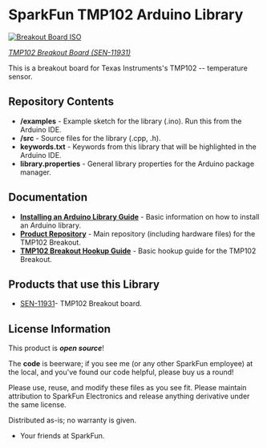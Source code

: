 SparkFun TMP102 Arduino Library
======================

[![Breakout Board ISO](https://cdn.sparkfun.com/assets/parts/1/0/5/9/3/13314-01a.jpg)](https://www.sparkfun.com/products/13314)

_[TMP102 Breakout Board (SEN-11931)](https://www.sparkfun.com/products/13314)_

This is a breakout board for Texas Instruments's TMP102 -- temperature sensor.

Repository Contents
-------------------
* **/examples** - Example sketch for the library (.ino). Run this from the Arduino IDE.
* **/src** - Source files for the library (.cpp, .h).
* **keywords.txt** - Keywords from this library that will be highlighted in the Arduino IDE.
* **library.properties** - General library properties for the Arduino package manager.

Documentation
--------------

* **[Installing an Arduino Library Guide](https://learn.sparkfun.com/tutorials/installing-an-arduino-library)** - Basic information on how to install an Arduino library.
* **[Product Repository](https://github.com/sparkfun/Digital_Temperature_Sensor_Breakout_-_TMP102)** - Main repository (including hardware files) for the TMP102 Breakout.
* **[TMP102 Breakout Hookup Guide](https://learn.sparkfun.com/tutorials/tmp102-hookup-guide)** - Basic hookup guide for the TMP102 Breakout.

Products that use this Library
---------------------------------

* [SEN-11931](https://www.sparkfun.com/products/13314)- TMP102 Breakout board.


License Information
-------------------

This product is _**open source**_!

The **code** is beerware; if you see me (or any other SparkFun employee) at the local, and you've found our code helpful, please buy us a round!

Please use, reuse, and modify these files as you see fit. Please maintain attribution to SparkFun Electronics and release anything derivative under the same license.

Distributed as-is; no warranty is given.

- Your friends at SparkFun.

